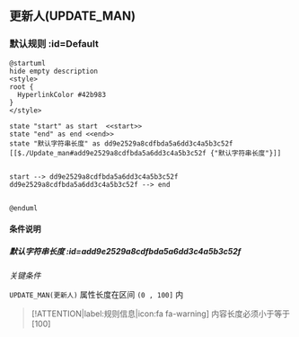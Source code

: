 ## 更新人(UPDATE_MAN) <!-- {docsify-ignore-all} -->

   

### 默认规则 :id=Default

```plantuml
@startuml
hide empty description
<style>
root {
  HyperlinkColor #42b983
}
</style>

state "start" as start  <<start>>
state "end" as end <<end>>
state "默认字符串长度" as dd9e2529a8cdfbda5a6dd3c4a5b3c52f [[$./Update_man#add9e2529a8cdfbda5a6dd3c4a5b3c52f {"默认字符串长度"}]]


start --> dd9e2529a8cdfbda5a6dd3c4a5b3c52f 
dd9e2529a8cdfbda5a6dd3c4a5b3c52f --> end 


@enduml
```

#### 条件说明

##### 默认字符串长度 :id=add9e2529a8cdfbda5a6dd3c4a5b3c52f


*关键条件*


`UPDATE_MAN(更新人)` 属性长度在区间 `(0 , 100]` 内

> [!ATTENTION|label:规则信息|icon:fa fa-warning]
> 内容长度必须小于等于[100]







